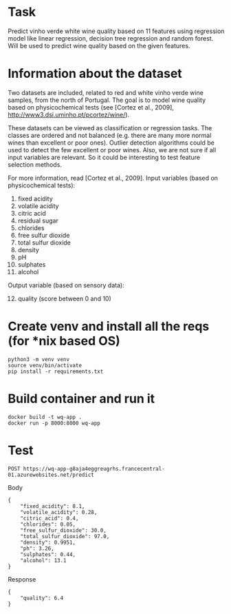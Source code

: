 # Task
Predict vinho verde white wine quality based on 11 features using regression model like linear regression, decision tree regression and random forest. Will be used to predict wine quality based on the given features.



# Information about the dataset
Two datasets are included, related to red and white vinho verde wine samples, from the north of Portugal. The goal is to model wine quality based on physicochemical tests (see [Cortez et al., 2009], http://www3.dsi.uminho.pt/pcortez/wine/).

These datasets can be viewed as classification or regression tasks.  The classes are ordered and not balanced (e.g. there are many more normal wines than excellent or poor ones). Outlier detection algorithms could be used to detect the few excellent or poor wines. Also, we are not sure if all input variables are relevant. So it could be interesting to test feature selection methods.

For more information, read [Cortez et al., 2009].
Input variables (based on physicochemical tests):
1. fixed acidity
2. volatile acidity
3. citric acid
4. residual sugar
5. chlorides
6. free sulfur dioxide
7. total sulfur dioxide
8. density
9. pH
10. sulphates
11. alcohol
    

Output variable (based on sensory data):

12.  quality (score between 0 and 10)



# Create venv and install all the reqs (for *nix based OS)
```
python3 -m venv venv
source venv/bin/activate
pip install -r requirements.txt
```



# Build container and run it
```
docker build -t wq-app .
docker run -p 8000:8000 wq-app
```



# Test
```
POST https://wq-app-g8aja4eggreugrhs.francecentral-01.azurewebsites.net/predict
```

Body
```
{
    "fixed_acidity": 8.1,
    "volatile_acidity": 0.28,
    "citric_acid": 0.4,
    "chlorides": 0.05,
    "free_sulfur_dioxide": 30.0,
    "total_sulfur_dioxide": 97.0,
    "density": 0.9951,
    "ph": 3.26,
    "sulphates": 0.44,
    "alcohol": 13.1
}
```

Response
```
{
    "quality": 6.4
}
```
